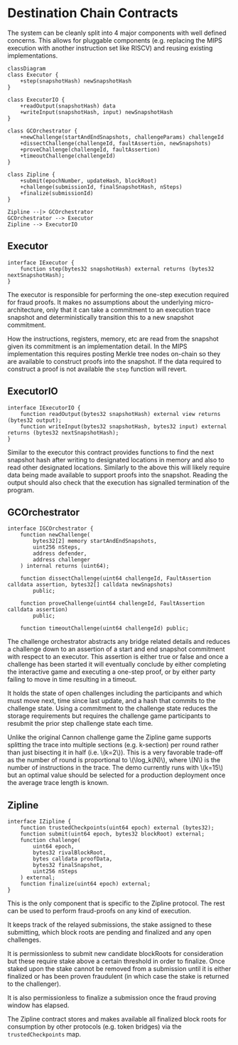 # Destination Chain Contracts

The system can be cleanly split into 4 major components with well defined concerns. This allows for pluggable components (e.g. replacing the MIPS execution with another instruction set like RISCV) and reusing existing implementations.

```mermaid
classDiagram
class Executor {
    +step(snapshotHash) newSnapshotHash
}

class ExecutorIO {
    +readOutput(snapshotHash) data
    +writeInput(snapshotHash, input) newSnapshotHash
}

class GCOrchestrator {
    +newChallenge(startAndEndSnapshots, challengeParams) challengeId
    +dissectChallenge(challengeId, faultAssertion, newSnapshots)
    +proveChallenge(challengeId, faultAssertion)
    +timeoutChallenge(challengeId)
}

class Zipline {
    +submit(epochNumber, updateHash, blockRoot)
    +challenge(submissionId, finalSnapshotHash, nSteps)
    +finalize(submissionId)
}   

Zipline --|> GCOrchestrator
GCOrchestrator --> Executor
Zipline --> ExecutorIO
```

## Executor

```solidity
interface IExecutor {
    function step(bytes32 snapshotHash) external returns (bytes32 nextSnapshotHash);
}
```

The executor is responsible for performing the one-step execution required for fraud proofs. It makes no assumptions about the underlying micro-architecture, only that it can take a commitment to an execution trace snapshot and deterministically transition this to a new snapshot commitment.

How the instructions, registers, memory, etc are read from the snapshot given its commitment is an implementation detail. In the MIPS implementation this requires posting Merkle tree nodes on-chain so they are available to construct proofs into the snapshot. If the data required to construct a proof is not available the `step` function will revert.

## ExecutorIO

```solidity
interface IExecutorIO {
    function readOutput(bytes32 snapshotHash) external view returns (bytes32 output);
    function writeInput(bytes32 snapshotHash, bytes32 input) external returns (bytes32 nextSnapshotHash);
}
```

Similar to the executor this contract provides functions to find the next snapshot hash after writing to designated locations in memory and also to read other designated locations. Similarly to the above this will likely require data being made available to support proofs into the snapshot. Reading the output should also check that the execution has signalled termination of the program.

## GCOrchestrator

```solidity
interface IGCOrchestrator {
    function newChallenge(
        bytes32[2] memory startAndEndSnapshots,
        uint256 nSteps,
        address defender,
        address challenger
    ) internal returns (uint64);

    function dissectChallenge(uint64 challengeId, FaultAssertion calldata assertion, bytes32[] calldata newSnapshots)
        public;

    function proveChallenge(uint64 challengeId, FaultAssertion calldata assertion)
        public;

    function timeoutChallenge(uint64 challengeId) public;
```

The challenge orchestrator abstracts any bridge related details and reduces a challenge down to an assertion of a start and end snapshot commitment with respect to an executor. This assertion is either true or false and once a challenge has been started it will eventually conclude by either completing the interactive game and executing a one-step proof, or by either party failing to move in time resulting in a timeout.

It holds the state of open challenges including the participants and which must move next, time since last update, and a hash that commits to the challenge state. Using a commitment to the challenge state reduces the storage requirements but requires the challenge game participants to resubmit the prior step challenge state each time.


Unlike the original Cannon challenge game the Zipline game supports splitting the trace into multiple sections (e.g. k-section) per round rather than just bisecting it in half (i.e. \\(k=2\\)). This is a very favorable trade-off as the number of round is proportional to \\(\log_k(N)\\), where \\(N\\) is the number of instructions in the trace. The demo currently runs with \\(k=15\\) but an optimal value should be selected for a production deployment once the average trace length is known.

## Zipline

```solidity
interface IZipline {
    function trustedCheckpoints(uint64 epoch) external (bytes32);
    function submit(uint64 epoch, bytes32 blockRoot) external;
    function challenge(
        uint64 epoch,
        bytes32 rivalBlockRoot,
        bytes calldata proofData,
        bytes32 finalSnapshot,
        uint256 nSteps
    ) external;
    function finalize(uint64 epoch) external;
}
```

This is the only component that is specific to the Zipline protocol. The rest can be used to perform fraud-proofs on any kind of execution.

It keeps track of the relayed submissions, the stake assigned to these submitting, which block roots are pending and finalized and any open challenges.

It is permissionless to submit new candidate blockRoots for consideration but these require stake above a certain threshold in order to finalize. Once staked upon the stake cannot be removed from a submission until it is either finalized or has been proven fraudulent (in which case the stake is returned to the challenger).

It is also permissionless to finalize a submission once the fraud proving window has elapsed.

The Zipline contract stores and makes available all finalized block roots for consumption by other protocols (e.g. token bridges) via the `trustedCheckpoints` map.
